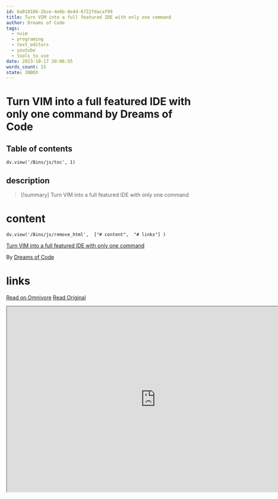 ```yaml
---
id: 6a018186-2bce-4e6b-8e4d-67227dacaf99
title: Turn VIM into a full featured IDE with only one command
author: Dreams of Code
tags:
  - nvim
  - programing
  - text_editors
  - youtube
  - tools_to_use
date: 2023-10-17 20:06:55
words_count: 15
state: INBOX
---
```


# Turn VIM into a full featured IDE with only one command by Dreams of Code
## Table of contents
```dataviewjs 
dv.view('/Bins/js/toc', 1) 
```


## description
>[!summary] 
> Turn VIM into a full featured IDE with only one command


# content
```dataviewjs 
dv.view('/Bins/js/remove_html',  ["# content",  "# links"] ) 
```
[Turn VIM into a full featured IDE with only one command](https://www.youtube.com/watch?v=Mtgo-nP%5Fr8Y)

By [Dreams of Code](https://www.youtube.com/@dreamsofcode)



# links
[Read on Omnivore](https://omnivore.app/me/turn-vim-into-a-full-featured-ide-with-only-one-command-18b3e9ad213)
[Read Original](https://www.youtube.com/watch?v=Mtgo-nP_r8Y)

<iframe src="https://www.youtube.com/watch?v=Mtgo-nP_r8Y"  width="800" height="500"></iframe>
